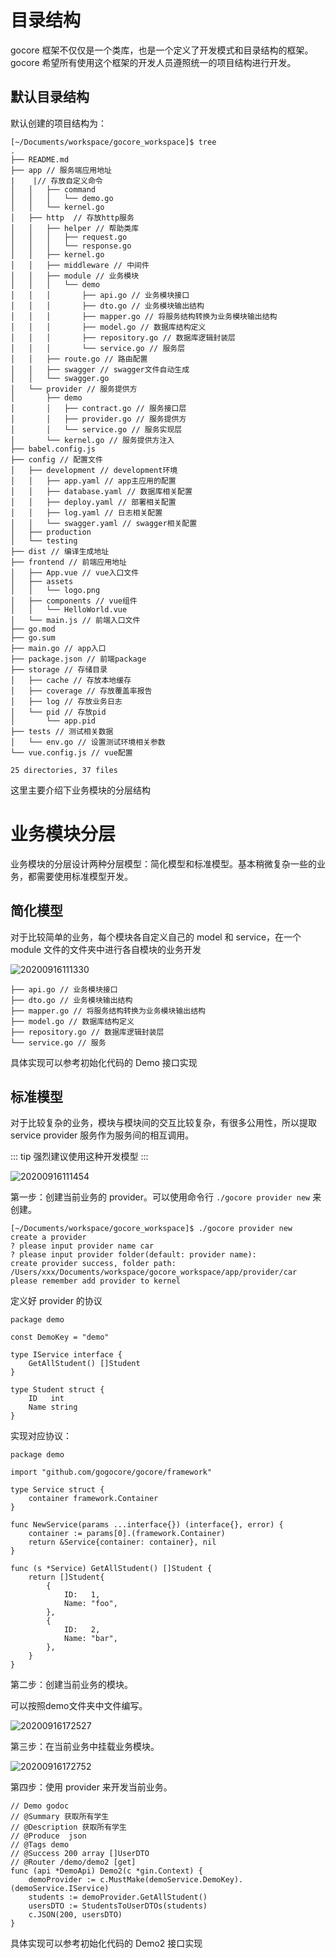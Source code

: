 # 目录结构

gocore 框架不仅仅是一个类库，也是一个定义了开发模式和目录结构的框架。 gocore 希望所有使用这个框架的开发人员遵照统一的项目结构进行开发。

## 默认目录结构
默认创建的项目结构为：

```
[~/Documents/workspace/gocore_workspace]$ tree
.
├── README.md
├── app // 服务端应用地址
|    |// 存放自定义命令
│   │   ├── command
│   │   │   └── demo.go
│   │   └── kernel.go
│   ├── http  // 存放http服务
│   │   ├── helper // 帮助类库
│   │   │   ├── request.go
│   │   │   └── response.go
│   │   ├── kernel.go
│   │   ├── middleware // 中间件
│   │   ├── module // 业务模块
│   │   │   └── demo
│   │   │       ├── api.go // 业务模块接口
│   │   │       ├── dto.go // 业务模块输出结构
│   │   │       ├── mapper.go // 将服务结构转换为业务模块输出结构
│   │   │       ├── model.go // 数据库结构定义
│   │   │       ├── repository.go // 数据库逻辑封装层
│   │   │       └── service.go // 服务层
│   │   ├── route.go // 路由配置
│   │   ├── swagger // swagger文件自动生成
│   │   └── swagger.go
│   └── provider // 服务提供方
│       ├── demo
│       │   ├── contract.go // 服务接口层
│       │   ├── provider.go // 服务提供方
│       │   └── service.go // 服务实现层
│       └── kernel.go // 服务提供方注入
├── babel.config.js
├── config // 配置文件
│   ├── development // development环境
│   │   ├── app.yaml // app主应用的配置
│   │   ├── database.yaml // 数据库相关配置
│   │   ├── deploy.yaml // 部署相关配置
│   │   ├── log.yaml // 日志相关配置
│   │   └── swagger.yaml // swagger相关配置
│   ├── production
│   └── testing
├── dist // 编译生成地址
├── frontend // 前端应用地址
│   ├── App.vue // vue入口文件
│   ├── assets
│   │   └── logo.png
│   ├── components // vue组件
│   │   └── HelloWorld.vue
│   └── main.js // 前端入口文件
├── go.mod
├── go.sum
├── main.go // app入口
├── package.json // 前端package
├── storage // 存储目录
│   ├── cache // 存放本地缓存
│   ├── coverage // 存放覆盖率报告
│   ├── log // 存放业务日志
│   └── pid // 存放pid
│       └── app.pid
├── tests // 测试相关数据
│   └── env.go // 设置测试环境相关参数
└── vue.config.js // vue配置

25 directories, 37 files
```

这里主要介绍下业务模块的分层结构

# 业务模块分层

业务模块的分层设计两种分层模型：简化模型和标准模型。基本稍微复杂一些的业务，都需要使用标准模型开发。

## 简化模型

对于比较简单的业务，每个模块各自定义自己的 model 和 service，在一个 module 文件的文件夹中进行各自模块的业务开发

![20200916111330](http://tuchuang.funaio.cn/md/20200916111330.png)

```
├── api.go // 业务模块接口
├── dto.go // 业务模块输出结构
├── mapper.go // 将服务结构转换为业务模块输出结构
├── model.go // 数据库结构定义
├── repository.go // 数据库逻辑封装层
└── service.go // 服务
```

具体实现可以参考初始化代码的 Demo 接口实现

## 标准模型

对于比较复杂的业务，模块与模块间的交互比较复杂，有很多公用性，所以提取 service provider 服务作为服务间的相互调用。

::: tip
强烈建议使用这种开发模型
:::


![20200916111454](http://tuchuang.funaio.cn/md/20200916111454.png)


第一步：创建当前业务的 provider。可以使用命令行 `./gocore provider new` 来创建。
```
[~/Documents/workspace/gocore_workspace]$ ./gocore provider new
create a provider
? please input provider name car
? please input provider folder(default: provider name):
create provider success, folder path: /Users/xxx/Documents/workspace/gocore_workspace/app/provider/car
please remember add provider to kernel
```

定义好 provider 的协议

```
package demo

const DemoKey = "demo"

type IService interface {
	GetAllStudent() []Student
}

type Student struct {
	ID   int
	Name string
}

```

实现对应协议：

```
package demo

import "github.com/gogocore/gocore/framework"

type Service struct {
	container framework.Container
}

func NewService(params ...interface{}) (interface{}, error) {
	container := params[0].(framework.Container)
	return &Service{container: container}, nil
}

func (s *Service) GetAllStudent() []Student {
	return []Student{
		{
			ID:   1,
			Name: "foo",
		},
		{
			ID:   2,
			Name: "bar",
		},
	}
}

```

第二步：创建当前业务的模块。

可以按照demo文件夹中文件编写。

![20200916172527](http://tuchuang.funaio.cn/md/20200916172527.png)

第三步：在当前业务中挂载业务模块。

![20200916172752](http://tuchuang.funaio.cn/md/20200916172752.png)

第四步：使用 provider 来开发当前业务。

``` golang
// Demo godoc
// @Summary 获取所有学生
// @Description 获取所有学生
// @Produce  json
// @Tags demo
// @Success 200 array []UserDTO
// @Router /demo/demo2 [get]
func (api *DemoApi) Demo2(c *gin.Context) {
	demoProvider := c.MustMake(demoService.DemoKey).(demoService.IService)
	students := demoProvider.GetAllStudent()
	usersDTO := StudentsToUserDTOs(students)
	c.JSON(200, usersDTO)
}
```

具体实现可以参考初始化代码的 Demo2 接口实现
